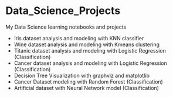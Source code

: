 # Data_Science_Projects
My Data Science learning notebooks and projects
* Iris dataset analysis and modeling with KNN classifier
* Wine dataset analysis and modeling with Kmeans clustering
* Titanic dataset analysis and modeling with Logistic Regression (Classification)
* Cancer dataset analysis and modeling with Logistic Regression (Classification)
* Decision Tree Visualization with graphviz and matplotlib
* Cancer Dataset modeling with Random Forest (Classification) 
* Artificial dataset with Neural Network model (Classification)
